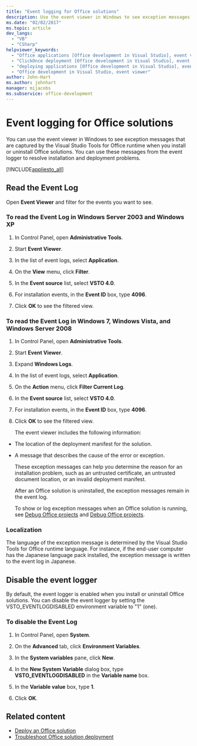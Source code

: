 ```yaml
---
title: "Event logging for Office solutions"
description: Use the event viewer in Windows to see exception messages that are captured by the Visual Studio Tools for Office runtime.
ms.date: "02/02/2017"
ms.topic: article
dev_langs:
  - "VB"
  - "CSharp"
helpviewer_keywords:
  - "Office applications [Office development in Visual Studio], event viewer"
  - "ClickOnce deployment [Office development in Visual Studio], event viewer"
  - "deploying applications [Office development in Visual Studio], event viewer"
  - "Office development in Visual Studio, event viewer"
author: John-Hart
ms.author: johnhart
manager: mijacobs
ms.subservice: office-development
---
```

# Event logging for Office solutions

  You can use the event viewer in Windows to see exception messages that are captured by the  Visual Studio Tools for Office runtime  when you install or uninstall Office solutions. You can use these messages from the event logger to resolve installation and deployment problems.

 [!INCLUDE[appliesto_all](../vsto/includes/appliesto-all-md.md)]

## Read the Event Log
 Open **Event Viewer** and filter for the events you want to see.

### To read the Event Log in Windows Server 2003 and Windows XP

1. In Control Panel, open **Administrative Tools**.

2. Start **Event Viewer**.

3. In the list of event logs, select **Application**.

4. On the **View** menu, click **Filter**.

5. In the **Event source** list, select **VSTO 4.0**.

6. For installation events, in the **Event ID** box, type **4096**.

7. Click **OK** to see the filtered view.

### To read the Event Log in Windows 7, Windows Vista, and Windows Server 2008

1. In Control Panel, open **Administrative Tools**.

2. Start **Event Viewer**.

3. Expand **Windows Logs**.

4. In the list of event logs, select **Application**.

5. On the **Action** menu, click **Filter Current Log**.

6. In the **Event source** list, select **VSTO 4.0**.

7. For installation events, in the **Event ID** box, type **4096**.

8. Click **OK** to see the filtered view.

   The event viewer includes the following information:

- The location of the deployment manifest for the solution.

- A message that describes the cause of the error or exception.

  These exception messages can help you determine the reason for an installation problem, such as an untrusted certificate, an untrusted document location, or an invalid deployment manifest.

  After an Office solution is uninstalled, the exception messages remain in the event log.

  To show or log exception messages when an Office solution is running, see [Debug Office projects](../vsto/debugging-office-projects.md) and [Debug Office projects](../vsto/debugging-office-projects.md).

### Localization
 The language of the exception message is determined by the Visual Studio Tools for Office runtime language. For instance, if the end-user computer has the Japanese language pack installed, the exception message is written to the event log in Japanese.

## Disable the event logger
 By default, the event logger is enabled when you install or uninstall Office solutions. You can disable the event logger by setting the VSTO_EVENTLOGDISABLED environment variable to "1" (one).

### To disable the Event Log

1. In Control Panel, open **System**.

2. On the **Advanced** tab, click **Environment Variables**.

3. In the **System variables** pane, click **New**.

4. In the **New System Variable** dialog box, type **VSTO_EVENTLOGDISABLED** in the **Variable name** box.

5. In the **Variable value** box, type **1**.

6. Click **OK**.

## Related content
- [Deploy an Office solution](../vsto/deploying-an-office-solution.md)
- [Troubleshoot Office solution deployment](../vsto/troubleshooting-office-solution-deployment.md)
